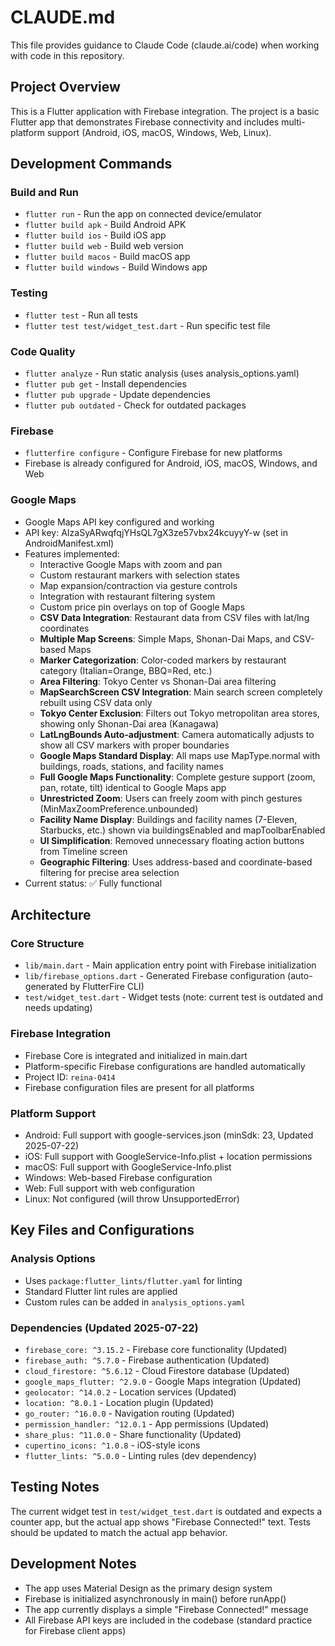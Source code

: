 # CLAUDE.md

This file provides guidance to Claude Code (claude.ai/code) when working with code in this repository.

## Project Overview

This is a Flutter application with Firebase integration. The project is a basic Flutter app that demonstrates Firebase connectivity and includes multi-platform support (Android, iOS, macOS, Windows, Web, Linux).

## Development Commands

### Build and Run
- `flutter run` - Run the app on connected device/emulator
- `flutter build apk` - Build Android APK
- `flutter build ios` - Build iOS app
- `flutter build web` - Build web version
- `flutter build macos` - Build macOS app
- `flutter build windows` - Build Windows app

### Testing
- `flutter test` - Run all tests
- `flutter test test/widget_test.dart` - Run specific test file

### Code Quality
- `flutter analyze` - Run static analysis (uses analysis_options.yaml)
- `flutter pub get` - Install dependencies
- `flutter pub upgrade` - Update dependencies
- `flutter pub outdated` - Check for outdated packages

### Firebase
- `flutterfire configure` - Configure Firebase for new platforms
- Firebase is already configured for Android, iOS, macOS, Windows, and Web

### Google Maps
- Google Maps API key configured and working
- API key: AIzaSyARwqfqjYHsQL7gX3ze57vbx24kcuyyY-w (set in AndroidManifest.xml)
- Features implemented:
  - Interactive Google Maps with zoom and pan
  - Custom restaurant markers with selection states
  - Map expansion/contraction via gesture controls
  - Integration with restaurant filtering system
  - Custom price pin overlays on top of Google Maps
  - **CSV Data Integration**: Restaurant data from CSV files with lat/lng coordinates
  - **Multiple Map Screens**: Simple Maps, Shonan-Dai Maps, and CSV-based Maps
  - **Marker Categorization**: Color-coded markers by restaurant category (Italian=Orange, BBQ=Red, etc.)
  - **Area Filtering**: Tokyo Center vs Shonan-Dai area filtering
  - **MapSearchScreen CSV Integration**: Main search screen completely rebuilt using CSV data only
  - **Tokyo Center Exclusion**: Filters out Tokyo metropolitan area stores, showing only Shonan-Dai area (Kanagawa)
  - **LatLngBounds Auto-adjustment**: Camera automatically adjusts to show all CSV markers with proper boundaries
  - **Google Maps Standard Display**: All maps use MapType.normal with buildings, roads, stations, and facility names
  - **Full Google Maps Functionality**: Complete gesture support (zoom, pan, rotate, tilt) identical to Google Maps app
  - **Unrestricted Zoom**: Users can freely zoom with pinch gestures (MinMaxZoomPreference.unbounded)
  - **Facility Name Display**: Buildings and facility names (7-Eleven, Starbucks, etc.) shown via buildingsEnabled and mapToolbarEnabled
  - **UI Simplification**: Removed unnecessary floating action buttons from Timeline screen
  - **Geographic Filtering**: Uses address-based and coordinate-based filtering for precise area selection
- Current status: ✅ Fully functional

## Architecture

### Core Structure
- `lib/main.dart` - Main application entry point with Firebase initialization
- `lib/firebase_options.dart` - Generated Firebase configuration (auto-generated by FlutterFire CLI)
- `test/widget_test.dart` - Widget tests (note: current test is outdated and needs updating)

### Firebase Integration
- Firebase Core is integrated and initialized in main.dart
- Platform-specific Firebase configurations are handled automatically
- Project ID: `reina-0414`
- Firebase configuration files are present for all platforms

### Platform Support
- Android: Full support with google-services.json (minSdk: 23, Updated 2025-07-22)
- iOS: Full support with GoogleService-Info.plist + location permissions
- macOS: Full support with GoogleService-Info.plist
- Windows: Web-based Firebase configuration
- Web: Full support with web configuration
- Linux: Not configured (will throw UnsupportedError)

## Key Files and Configurations

### Analysis Options
- Uses `package:flutter_lints/flutter.yaml` for linting
- Standard Flutter lint rules are applied
- Custom rules can be added in `analysis_options.yaml`

### Dependencies (Updated 2025-07-22)
- `firebase_core: ^3.15.2` - Firebase core functionality (Updated)
- `firebase_auth: ^5.7.0` - Firebase authentication (Updated)
- `cloud_firestore: ^5.6.12` - Cloud Firestore database (Updated)
- `google_maps_flutter: ^2.9.0` - Google Maps integration (Updated)
- `geolocator: ^14.0.2` - Location services (Updated)
- `location: ^8.0.1` - Location plugin (Updated)
- `go_router: ^16.0.0` - Navigation routing (Updated)
- `permission_handler: ^12.0.1` - App permissions (Updated)
- `share_plus: ^11.0.0` - Share functionality (Updated)
- `cupertino_icons: ^1.0.8` - iOS-style icons
- `flutter_lints: ^5.0.0` - Linting rules (dev dependency)

## Testing Notes

The current widget test in `test/widget_test.dart` is outdated and expects a counter app, but the actual app shows "Firebase Connected!" text. Tests should be updated to match the actual app behavior.

## Development Notes

- The app uses Material Design as the primary design system
- Firebase is initialized asynchronously in main() before runApp()
- The app currently displays a simple "Firebase Connected!" message
- All Firebase API keys are included in the codebase (standard practice for Firebase client apps)